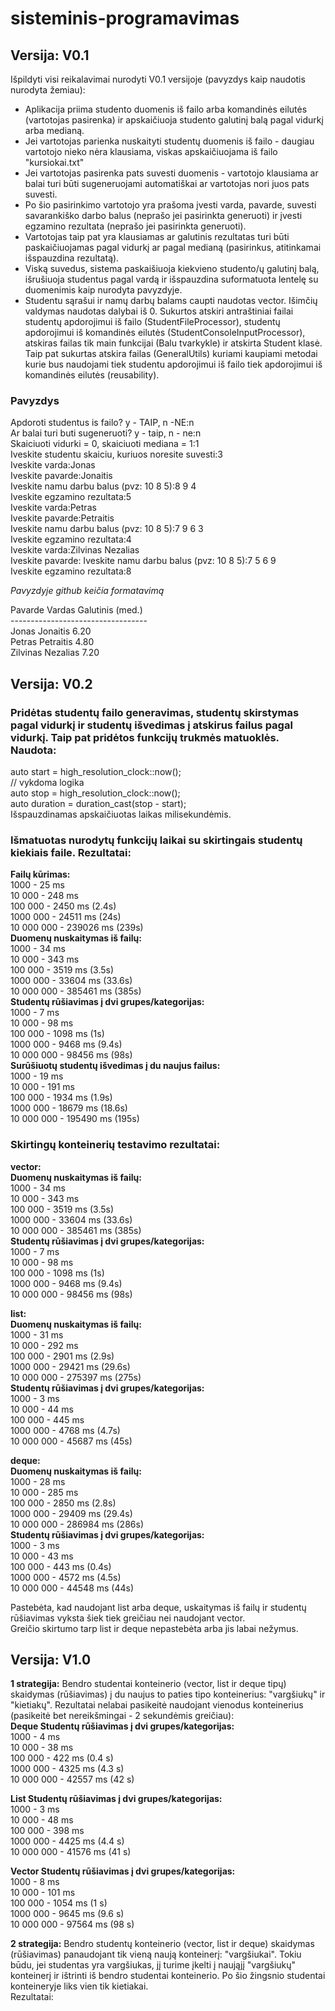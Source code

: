 # sisteminis-programavimas
## Versija: V0.1
Išpildyti visi reikalavimai nurodyti V0.1 versijoje (pavyzdys kaip naudotis nurodyta žemiau):
* Aplikacija priima studento duomenis iš failo arba komandinės eilutės (vartotojas pasirenka) ir apskaičiuoja studento galutinį balą pagal vidurkį arba medianą.
* Jei vartotojas parienka nuskaityti studentų duomenis iš failo - daugiau vartotojo nieko nėra klausiama, viskas apskaičiuojama iš failo "kursiokai.txt"
* Jei vartotojas pasirenka pats suvesti duomenis - vartotojo klausiama ar balai turi būti sugeneruojami automatiškai ar vartotojas nori juos pats suvesti.
* Po šio pasirinkimo vartotojo yra prašoma įvesti varda, pavarde, suvesti savarankiško darbo balus (neprašo jei pasirinkta generuoti) ir įvesti egzamino rezultata (neprašo jei pasirinkta generuoti).
* Vartotojas taip pat yra klausiamas ar galutinis rezultatas turi būti paskaičiuojamas pagal vidurkį ar pagal medianą (pasirinkus, atitinkamai išspauzdina rezultatą).
* Viską suvedus, sistema paskaišiuoja kiekvieno studento/ų galutinį balą, išrušiuoja studentus pagal vardą ir išspauzdina suformatuota lentelę su duomenimis kaip nurodyta pavyzdyje.
* Studentu sąrašui ir namų darbų balams caupti naudotas vector. Išimčių valdymas naudotas dalybai iš 0. Sukurtos atskiri antraštiniai failai studentų apdorojimui iš failo (StudentFileProcessor), studentų apdorojimui iš komandinės eilutės (StudentConsoleInputProcessor), atskiras failas tik main funkcijai (Balu tvarkykle) ir atskirta Student klasė. Taip pat sukurtas atskira failas (GeneralUtils) kuriami kaupiami metodai kurie bus naudojami tiek studentu apdorojimui iš failo tiek apdorojimui iš komandinės eilutės (reusability).

### Pavyzdys
 Apdoroti studentus is failo? y - TAIP, n -NE:n  
 Ar balai turi buti sugeneruoti? y - taip, n - ne:n  
 Skaiciuoti vidurki = 0, skaiciuoti mediana = 1:1  
 Iveskite studentu skaiciu, kuriuos noresite suvesti:3  
 Iveskite varda:Jonas  
 Iveskite pavarde:Jonaitis  
 Iveskite namu darbu balus (pvz: 10 8 5):8 9 4  
 Iveskite egzamino rezultata:5  
 Iveskite varda:Petras    
 Iveskite pavarde:Petraitis  
 Iveskite namu darbu balus (pvz: 10 8 5):7 9 6 3  
 Iveskite egzamino rezultata:4  
 Iveskite varda:Zilvinas Nezalias  
 Iveskite pavarde: Iveskite namu darbu balus (pvz: 10 8 5):7 5 6 9  
 Iveskite egzamino rezultata:8  
 
 *Pavyzdyje github keičia formatavimą*
 
Pavarde   Vardas    Galutinis (med.)  
\----------------------------------  
Jonas     Jonaitis  6.20  
Petras    Petraitis 4.80  
Zilvinas  Nezalias  7.20  

## Versija: V0.2

### Pridėtas studentų failo generavimas, studentų skirstymas pagal vidurkį ir studentų išvedimas į atskirus failus pagal vidurkį. Taip pat pridėtos funkcijų trukmės matuoklės.     Naudota:     
 auto start = high_resolution_clock::now();  
 // vykdoma logika  
 auto stop = high_resolution_clock::now();  
 auto duration = duration_cast<milliseconds>(stop - start);  
 Išspauzdinamas apskaičiuotas laikas milisekundėmis.  
 
### Išmatuotas nurodytų funkcijų laikai su skirtingais studentų kiekiais faile. Rezultatai:  
**Failų kūrimas:**  
1000 - 25 ms  
10 000 - 248 ms  
100 000 - 2450 ms (2.4s)  
1000 000 - 24511 ms (24s)  
10 000 000 - 239026 ms (239s)  
**Duomenų nuskaitymas iš failų:**  
1000 - 34 ms  
10 000 - 343 ms  
100 000 - 3519 ms (3.5s)  
1000 000 - 33604 ms (33.6s)  
10 000 000 - 385461 ms (385s)  
**Studentų rūšiavimas į dvi grupes/kategorijas:**  
1000 - 7 ms  
10 000 - 98 ms  
100 000 - 1098 ms (1s)  
1000 000 - 9468 ms (9.4s)  
10 000 000 - 98456 ms (98s)  
**Surūšiuotų studentų išvedimas į du naujus failus:**  
1000 - 19 ms  
10 000 - 191 ms  
100 000 - 1934 ms (1.9s)  
1000 000 - 18679 ms (18.6s)  
10 000 000 - 195490 ms (195s)  

### Skirtingų konteinerių testavimo rezultatai:  
**vector:**  
**Duomenų nuskaitymas iš failų:**  
1000 - 34 ms  
10 000 - 343 ms  
100 000 - 3519 ms (3.5s)  
1000 000 - 33604 ms (33.6s)  
10 000 000 - 385461 ms (385s)  
**Studentų rūšiavimas į dvi grupes/kategorijas:**  
1000 - 7 ms  
10 000 - 98 ms  
100 000 - 1098 ms (1s)  
1000 000 - 9468 ms (9.4s)  
10 000 000 - 98456 ms (98s)  

**list:**    
**Duomenų nuskaitymas iš failų:**  
1000 - 31 ms  
10 000 - 292 ms  
100 000 - 2901 ms (2.9s)  
1000 000 - 29421 ms (29.6s)  
10 000 000 - 275397 ms (275s)  
**Studentų rūšiavimas į dvi grupes/kategorijas:**    
1000 - 3 ms  
10 000 - 44 ms  
100 000 - 445 ms  
1000 000 - 4768 ms (4.7s)  
10 000 000 - 45687 ms (45s)  

**deque:**  
**Duomenų nuskaitymas iš failų:**    
1000 - 28 ms  
10 000 - 285 ms  
100 000 - 2850 ms (2.8s)  
1000 000 - 29409 ms (29.4s)  
10 000 000 - 286984 ms (286s)  
**Studentų rūšiavimas į dvi grupes/kategorijas:**  
1000 - 3 ms  
10 000 - 43 ms  
100 000 - 443 ms (0.4s)  
1000 000 - 4572 ms (4.5s)  
10 000 000 - 44548 ms (44s)  

Pastebėta, kad naudojant list arba deque, uskaitymas iš failų ir studentų rūšiavimas vyksta šiek tiek greičiau nei naudojant vector.  
Greičio skirtumo tarp list ir deque nepastebėta arba jis labai nežymus.
 
## Versija: V1.0  

 **1 strategija:** Bendro studentai konteinerio (vector, list ir deque tipų) skaidymas (rūšiavimas) į du naujus to paties tipo konteinerius: "vargšiukų" ir "kietiakų". Rezultatai nelabai pasikeitė naudojant vienodus konteinerius (pasikeitė bet nereikšmingai - 2 sekundėmis greičiau):  
**Deque Studentų rūšiavimas į dvi grupes/kategorijas:**  
1000 - 4 ms  
10 000 - 38 ms  
100 000 - 422 ms (0.4 s)  
1000 000 - 4325 ms (4.3 s)  
10 000 000 - 42557 ms (42 s)  
 
**List Studentų rūšiavimas į dvi grupes/kategorijas:**    
1000 - 3 ms  
10 000 - 48 ms  
100 000 - 398 ms  
1000 000 - 4425 ms (4.4 s)  
10 000 000 - 41576 ms (41 s)

**Vector Studentų rūšiavimas į dvi grupes/kategorijas:**  
1000 - 8 ms  
10 000 - 101 ms  
100 000 - 1054 ms (1 s)  
1000 000 - 9645 ms (9.6 s)  
10 000 000 - 97564 ms (98 s)  
 
**2 strategija:** Bendro studentų konteinerio (vector, list ir deque) skaidymas (rūšiavimas) panaudojant tik vieną naują konteinerį: "vargšiukai". Tokiu būdu, jei studentas yra vargšiukas, jį turime įkelti į naująjį "vargšiukų" konteinerį ir ištrinti iš bendro studentai konteinerio. Po šio žingsnio studentai konteineryje liks vien tik kietiakai.  
Rezultatai:
